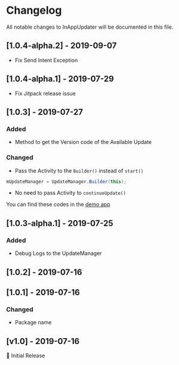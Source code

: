 # Changelog
All notable changes to InAppUpdater will be documented in this file.

## [1.0.4-alpha.2] - 2019-09-07
- Fix Send Intent Exception

## [1.0.4-alpha.1] - 2019-07-29
- Fix Jitpack release issue

## [1.0.3] - 2019-07-27
### Added
- Method to get the Version code of the Available Update

### Changed
- Pass the Activity to the `Builder()` instead of `start()`
```java
mUpdateManager = UpdateManager.Builder(this);
```
- No need to pass Activity to `continueUpdate()`

You can find these codes in the [demo app](/app/src/main/java/com/zanojmobiapps/inappupdatedemoapp/MainActivity.java)

## [1.0.3-alpha.1] - 2019-07-25
### Added
- Debug Logs to the UpdateManager

## [1.0.2] - 2019-07-16

## [1.0.1] - 2019-07-16
### Changed
- Package name

## [v1.0] - 2019-07-16
:tada: Initial Release
